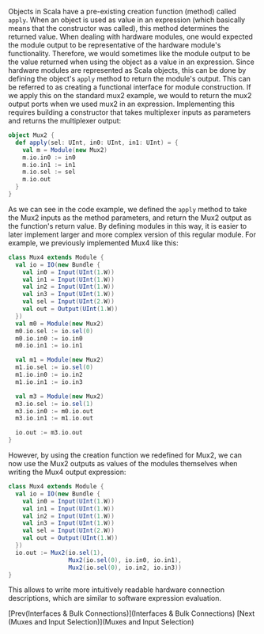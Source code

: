 Objects in Scala have a pre-existing creation function (method) called `apply`. 
When an object is used as value in an expression (which basically means that the constructor was called), this method determines the returned value.
When dealing with hardware modules, one would expected the module output to be representative of the hardware module's functionality.
Therefore, we would sometimes like the module output to be the value returned when using the object as a value in an expression.
Since hardware modules are represented as Scala objects, this can be done by defining the object's `apply` method to return the module's output.
This can be referred to as creating a functional interface for module construction.
If we apply this on the standard mux2 example, we would to return the mux2 output ports when we used mux2 in an expression.
Implementing this requires building a constructor that takes multiplexer inputs as parameters and returns the multiplexer output:

```scala
object Mux2 {
  def apply(sel: UInt, in0: UInt, in1: UInt) = {
    val m = Module(new Mux2)
    m.io.in0 := in0
    m.io.in1 := in1
    m.io.sel := sel
    m.io.out
  }
}
```

As we can see in the code example, we defined the `apply` method to take the Mux2 inputs as the method parameters, and return the Mux2 output as the function's return value.
By defining modules in this way, it is easier to later implement larger and more complex version of this regular module.
For example, we previously implemented Mux4 like this:

```scala
class Mux4 extends Module {
  val io = IO(new Bundle {
    val in0 = Input(UInt(1.W))
    val in1 = Input(UInt(1.W))
    val in2 = Input(UInt(1.W))
    val in3 = Input(UInt(1.W))
    val sel = Input(UInt(2.W))
    val out = Output(UInt(1.W))
  })
  val m0 = Module(new Mux2)
  m0.io.sel := io.sel(0) 
  m0.io.in0 := io.in0
  m0.io.in1 := io.in1

  val m1 = Module(new Mux2)
  m1.io.sel := io.sel(0) 
  m1.io.in0 := io.in2
  m1.io.in1 := io.in3

  val m3 = Module(new Mux2)
  m3.io.sel := io.sel(1) 
  m3.io.in0 := m0.io.out
  m3.io.in1 := m1.io.out

  io.out := m3.io.out
}
```

However, by using the creation function we redefined for Mux2, we can now use the Mux2 outputs as values of the modules themselves
when writing the Mux4 output expression:

```scala
class Mux4 extends Module {
  val io = IO(new Bundle {
    val in0 = Input(UInt(1.W))
    val in1 = Input(UInt(1.W))
    val in2 = Input(UInt(1.W))
    val in3 = Input(UInt(1.W))
    val sel = Input(UInt(2.W))
    val out = Output(UInt(1.W))
  })
  io.out := Mux2(io.sel(1),
                 Mux2(io.sel(0), io.in0, io.in1),
                 Mux2(io.sel(0), io.in2, io.in3))
}
```

This allows to write more intuitively readable hardware connection descriptions, which are similar to software expression evaluation.

[Prev(Interfaces \& Bulk Connections)](Interfaces \& Bulk Connections) [Next (Muxes and Input Selection)](Muxes and Input Selection)